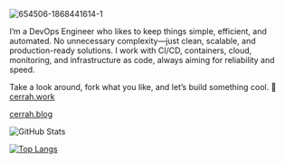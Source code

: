 ![654506-1868441614-1](https://user-images.githubusercontent.com/37017703/195577153-f3dc6de8-800f-4666-9d27-b06face8eabb.jpg)

I’m a DevOps Engineer who likes to keep things simple, efficient, and automated. No unnecessary complexity—just clean, scalable, and production-ready solutions. I work with CI/CD, containers, cloud, monitoring, and infrastructure as code, always aiming for reliability and speed.

Take a look around, fork what you like, and let’s build something cool. 🚀
[cerrah.work](cerrah.work)

[cerrah.blog](cerrah.blog)


![GitHub Stats](https://github-readme-stats.vercel.app/api?username=acerrah&theme=tokyonight)

[![Top Langs](https://github-readme-stats.vercel.app/api/top-langs/?username=acerrah&layout=compact&theme=tokyonight)](https://github.com/acerrah)
